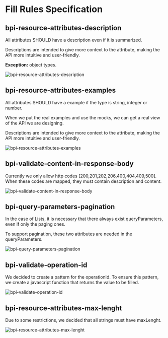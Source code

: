 # Fill Rules Specification

## bpi-resource-attributes-description

All attributes SHOULD have a description even if it is summarized. 

Descriptions are intended to give more context to the attribute, making the API more intuitive and user-friendly.

**Exception:** object types.

![bpi-resource-attributes-description](https://raw.github.com/bancobpi/style-guide/master/static/bpi-resource-attributes-description.jpg)

## bpi-resource-attributes-examples

All attributes SHOULD have a example if the type is string, integer or number.

When we put the real examples and use the mocks, we can get a real view of the API we are designing.

Descriptions are intended to give more context to the attribute, making the API more intuitive and user-friendly.

![bpi-resource-attributes-examples](https://raw.github.com/bancobpi/style-guide/master/static/bpi-resource-attributes-examples.jpg)

## bpi-validate-content-in-response-body

Currently we only allow http codes [200,201,202,206,400,404,409,500]. When these codes are mapped, they must contain description and content.

![bpi-validate-content-in-response-body](https://raw.github.com/bancobpi/style-guide/master/static/bpi-validate-content-in-response-body.jpg)

## bpi-query-parameters-pagination

In the case of Lists, it is necessary that there always exist queryParameters, even if only the paging ones.

To support pagination, these two attributes are needed in the queryParameters.

![bpi-query-parameters-pagination](https://raw.github.com/bancobpi/style-guide/master/static/bpi-query-parameters-pagination.jpg)

## bpi-validate-operation-id

We decided to create a pattern for the operationId. To ensure this pattern, we create a javascript function that returns the value to be filled.

![bpi-validate-operation-id](https://raw.github.com/bancobpi/style-guide/master/static/bpi-validate-operation-id.jpg)

## bpi-resource-attributes-max-lenght

Due to some restrictions, we decided that all strings must have maxLenght.

![bpi-resource-attributes-max-lenght](https://raw.github.com/bancobpi/style-guide/master/static/bpi-resource-attributes-max-lenght.jpg)
